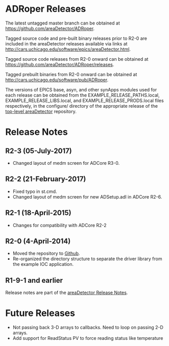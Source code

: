 ADRoper Releases
================

The latest untagged master branch can be obtained at
https://github.com/areaDetector/ADRoper.

Tagged source code and pre-built binary releases prior to R2-0 are included
in the areaDetector releases available via links at
http://cars.uchicago.edu/software/epics/areaDetector.html.

Tagged source code releases from R2-0 onward can be obtained at 
https://github.com/areaDetector/ADRoper/releases.

Tagged prebuilt binaries from R2-0 onward can be obtained at
http://cars.uchicago.edu/software/pub/ADRoper.

The versions of EPICS base, asyn, and other synApps modules used for each release can be obtained from 
the EXAMPLE_RELEASE_PATHS.local, EXAMPLE_RELEASE_LIBS.local, and EXAMPLE_RELEASE_PRODS.local
files respectively, in the configure/ directory of the appropriate release of the 
[top-level areaDetector](https://github.com/areaDetector/areaDetector) repository.


Release Notes
=============
R2-3 (05-July-2017)
----
* Changed layout of medm screen for ADCore R3-0.


R2-2 (21-February-2017)
----
* Fixed typo in st.cmd.
* Changed layout of medm screen for new ADSetup.adl in ADCore R2-6.


R2-1 (18-April-2015)
----
* Changes for compatibility with ADCore R2-2


R2-0 (4-April-2014)
----
* Moved the repository to [Github](https://github.com/areaDetector/ADRoper).
* Re-organized the directory structure to separate the driver library from the example IOC application.


R1-9-1 and earlier
------------------
Release notes are part of the
[areaDetector Release Notes](http://cars.uchicago.edu/software/epics/areaDetectorReleaseNotes.html).

Future Releases
===============
* Not passing back 3-D arrays to callbacks.  Need to loop on passing 2-D arrays.
* Add support for ReadStatus PV to force reading status like temperature
